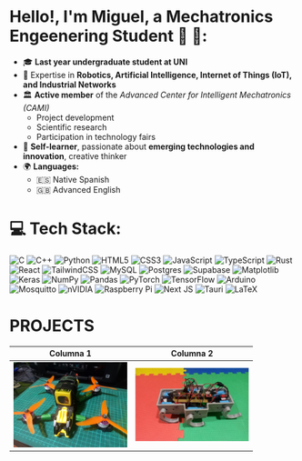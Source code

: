 # Hello!, I'm Miguel, a Mechatronics Engeenering Student 🤖 🦾:
- 🎓 **Last year undergraduate student at UNI**  
- 🤖 Expertise in **Robotics, Artificial Intelligence, Internet of Things (IoT), and Industrial Networks**  
- 🏛️ **Active member** of the *Advanced Center for Intelligent Mechatronics (CAMI)*  
  - Project development  
  - Scientific research  
  - Participation in technology fairs  
- 🚀 **Self-learner**, passionate about **emerging technologies and innovation**, creative thinker  
- 🌍 **Languages:**  
  - 🇪🇸 Native Spanish  
  - 🇬🇧 Advanced English  

# 💻 Tech Stack:
![C](https://img.shields.io/badge/c-%2300599C.svg?style=flat-square&logo=c&logoColor=white) ![C++](https://img.shields.io/badge/c++-%2300599C.svg?style=flat-square&logo=c%2B%2B&logoColor=white) ![Python](https://img.shields.io/badge/python-3670A0?style=flat-square&logo=python&logoColor=ffdd54) ![HTML5](https://img.shields.io/badge/html5-%23E34F26.svg?style=flat-square&logo=html5&logoColor=white) ![CSS3](https://img.shields.io/badge/css3-%231572B6.svg?style=flat-square&logo=css3&logoColor=white) ![JavaScript](https://img.shields.io/badge/javascript-%23323330.svg?style=flat-square&logo=javascript&logoColor=%23F7DF1E) ![TypeScript](https://img.shields.io/badge/typescript-%23007ACC.svg?style=flat-square&logo=typescript&logoColor=white) ![Rust](https://img.shields.io/badge/rust-%23000000.svg?style=flat-square&logo=rust&logoColor=white) ![React](https://img.shields.io/badge/react-%2320232a.svg?style=flat-square&logo=react&logoColor=%2361DAFB) ![TailwindCSS](https://img.shields.io/badge/tailwindcss-%2338B2AC.svg?style=flat-square&logo=tailwind-css&logoColor=white) ![MySQL](https://img.shields.io/badge/mysql-4479A1.svg?style=flat-square&logo=mysql&logoColor=white) ![Postgres](https://img.shields.io/badge/postgres-%23316192.svg?style=flat-square&logo=postgresql&logoColor=white) ![Supabase](https://img.shields.io/badge/Supabase-3ECF8E?style=flat-square&logo=supabase&logoColor=white) ![Matplotlib](https://img.shields.io/badge/Matplotlib-%23ffffff.svg?style=flat-square&logo=Matplotlib&logoColor=black) ![Keras](https://img.shields.io/badge/Keras-%23D00000.svg?style=flat-square&logo=Keras&logoColor=white) ![NumPy](https://img.shields.io/badge/numpy-%23013243.svg?style=flat-square&logo=numpy&logoColor=white) ![Pandas](https://img.shields.io/badge/pandas-%23150458.svg?style=flat-square&logo=pandas&logoColor=white) ![PyTorch](https://img.shields.io/badge/PyTorch-%23EE4C2C.svg?style=flat-square&logo=PyTorch&logoColor=white) ![TensorFlow](https://img.shields.io/badge/TensorFlow-%23FF6F00.svg?style=flat-square&logo=TensorFlow&logoColor=white) ![Arduino](https://img.shields.io/badge/-Arduino-00979D?style=flat-square&logo=Arduino&logoColor=white) ![Mosquitto](https://img.shields.io/badge/mosquitto-%233C5280.svg?style=flat-square&logo=eclipsemosquitto&logoColor=white) ![nVIDIA](https://img.shields.io/badge/nVIDIA-%2376B900.svg?style=flat-square&logo=nVIDIA&logoColor=white) ![Raspberry Pi](https://img.shields.io/badge/-Raspberry_Pi-C51A4A?style=flat-square&logo=Raspberry-Pi) ![Next JS](https://img.shields.io/badge/Next-black?style=flat-square&logo=next.js&logoColor=white) ![Tauri](https://img.shields.io/badge/tauri-%2324C8DB.svg?style=flat-square&logo=tauri&logoColor=%23FFFFFF) ![LaTeX](https://img.shields.io/badge/latex-%23008080.svg?style=flat-square&logo=latex&logoColor=white)

# PROJECTS
| Columna 1 | Columna 2 |
|---|---|
| <img src="Drone.jpeg" width="200"> | <img src="img1.png" width="200"> |
